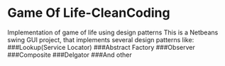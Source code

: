 # Game Of Life-CleanCoding
Implementation of game of life using design patterns
This is a Netbeans swing GUI project, that implements several design patterns like: 
###Lookup(Service Locator)
###Abstract Factory
###Observer
###Composite
###Delgator
###And other

